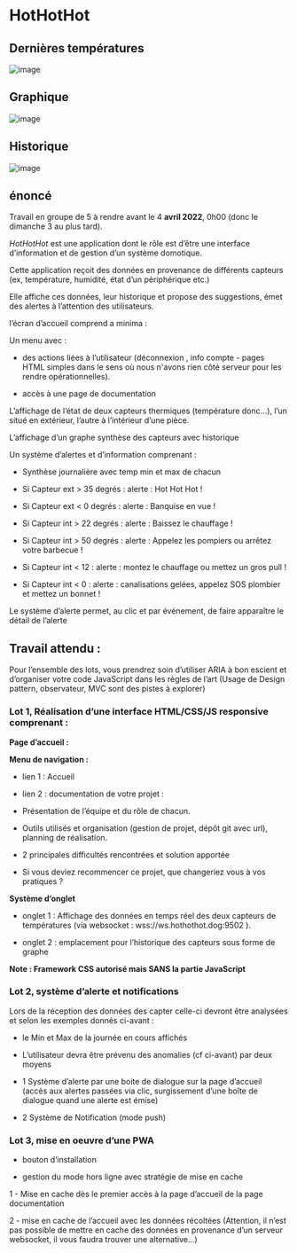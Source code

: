



# HotHotHot
## Dernières températures
![image](https://user-images.githubusercontent.com/65298664/161450597-d2916a3c-1e81-4749-a670-47a447e5811e.png)

## Graphique
![image](https://user-images.githubusercontent.com/65298664/161451728-3f8d7d8e-e88e-4b4a-a8e5-552c1c9ea181.png)


## Historique
![image](https://user-images.githubusercontent.com/65298664/161450770-3348545a-09d1-4bd0-a832-2635101140ff.png)

## énoncé
Travail en groupe de 5 à rendre avant le 4 **avril 2022**, 0h00 (donc le dimanche 3 au plus tard).

_HotHotHot_ est une application dont le rôle est d’être une interface d’information et de gestion d’un système domotique.

Cette application reçoit des données en provenance de différents capteurs (ex, température, humidité, état d’un périphérique etc.)

Elle affiche ces données, leur historique et propose des suggestions, émet des alertes à l’attention des utilisateurs.

l’écran d’accueil comprend a minima :

Un menu avec :

- des actions liées à l’utilisateur (déconnexion , info compte - pages HTML simples dans le sens où nous n'avons rien côté serveur pour les rendre opérationnelles).

- accès à une page de documentation

L’affichage de l’état de deux capteurs thermiques (température donc…), l’un situé en extérieur, l’autre à l’intérieur d’une pièce.

L’affichage d’un graphe synthèse des capteurs avec historique

Un système d’alertes et d’information comprenant :

- Synthèse journalière avec temp min et max de chacun

- Si Capteur ext > 35 degrés : alerte : Hot Hot Hot !

- Si Capteur ext < 0 degrés : alerte : Banquise en vue !

- Si Capteur int > 22 degrés : alerte : Baissez le chauffage !

- Si Capteur int > 50 degrés : alerte : Appelez les pompiers ou arrêtez votre barbecue !

- Si Capteur int < 12 : alerte : montez le chauffage ou mettez un gros pull !

- Si Capteur int < 0 : alerte : canalisations gelées, appelez SOS plombier et mettez un bonnet !

Le système d’alerte permet, au clic et par événement, de faire apparaître le détail de l’alerte


## Travail attendu : 

Pour l’ensemble des lots, vous prendrez soin d’utiliser ARIA à bon escient et d’organiser votre code JavaScript dans les règles de l’art (Usage de Design pattern, observateur, MVC sont des pistes à explorer)


### Lot 1, Réalisation d’une interface HTML/CSS/JS responsive comprenant :

  
**Page d’accueil :**

**Menu de navigation :**

- lien 1 : Accueil

- lien 2 : documentation de votre projet :

- Présentation de l’équipe et du rôle de chacun.

- Outils utilisés et organisation (gestion de projet, dépôt git avec url), planning de réalisation.

- 2 principales difficultés rencontrées et solution apportée

- Si vous deviez recommencer ce projet, que changeriez vous à vos pratiques ?


**Système d’onglet** 

- onglet 1 : Affichage des données en temps réel des deux capteurs de températures (via websocket : wss://ws.hothothot.dog:9502 ).

- onglet 2 : emplacement pour l’historique des capteurs sous forme de graphe


**Note : Framework CSS autorisé mais SANS la partie JavaScript**

  
### Lot 2, système d’alerte et notifications

Lors de la réception des données des capter celle-ci devront être analysées et selon les exemples donnés ci-avant :

- le Min et Max de la journée en cours affichés

- L’utilisateur devra être prévenu des anomalies (cf ci-avant) par deux moyens

- 1 Système d’alerte par une boite de dialogue sur la page d’accueil (accès aux alertes passées via clic, surgissement d’une boîte de dialogue quand une alerte est émise)

- 2 Système de Notification (mode push)


### Lot 3, mise en oeuvre d’une PWA

- bouton d’installation

- gestion du mode hors ligne avec stratégie de mise en cache

 
1 - Mise en cache dès le premier accès à la page d’accueil de la page documentation

2 - mise en cache de l’accueil avec les données récoltées (Attention, il n’est pas possible de mettre en cache des données en provenance d’un serveur websocket, il vous faudra trouver une alternative…)
